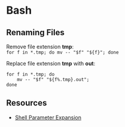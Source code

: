 # Bash

## Renaming Files

Remove file extension **tmp**:  
`for f in *.tmp; do mv -- "$f" "${f}"; done`

Replace file extension **tmp** with **out**:  
```
for f in *.tmp; do
    mv -- "$f" "${f%.tmp}.out";
done
```

## Resources

* [Shell Parameter Expansion](https://www.gnu.org/software/bash/manual/html_node/Shell-Parameter-Expansion.html)
